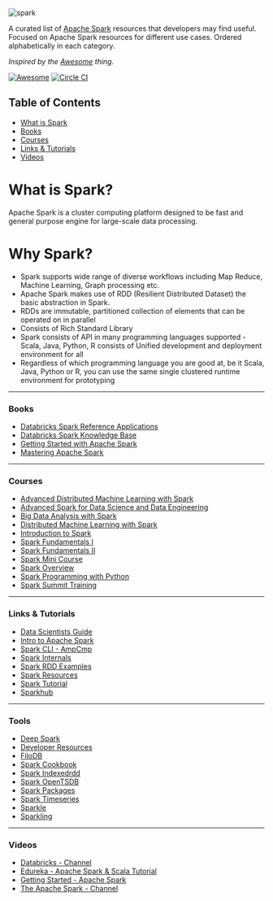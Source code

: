 
<img src="http://snowplowanalytics.com/assets/img/blog/2015/05/spark_logo.png" alt="spark">

A curated list of [Apache Spark](http://spark.apache.org/) resources that developers may find useful. Focused on Apache Spark resources for different use cases. Ordered alphabetically in each category.

*Inspired by the <a href="https://github.com/sindresorhus/awesome">Awesome</a> thing.*

[![Awesome](https://cdn.rawgit.com/sindresorhus/awesome/d7305f38d29fed78fa85652e3a63e154dd8e8829/media/badge.svg)](https://github.com/sindresorhus/awesome)
[![Circle CI](https://circleci.com/gh/sumitarora/awesome-spark.svg?style=svg)](https://circleci.com/gh/sumitarora/awesome-spark)


## Table of Contents
*  [What is Spark](#what-is-spark-)
*  [Books](#books)
*  [Courses](#courses)
*  [Links & Tutorials](#links-&-tutorials-)
*  [Videos](#videos)

# What is Spark?

Apache Spark is a cluster computing platform designed to be fast and general purpose engine for large-scale data processing.

# Why Spark?

* Spark supports wide range of diverse workflows including Map Reduce, Machine Learning, Graph processing etc.
* Apache Spark makes use of RDD (Resilient Distributed Dataset) the basic abstraction in Spark.
* RDDs are immutable, partitioned collection of elements that can be operated on in parallel
* Consists of Rich Standard Library
* Spark consists of API in many programming languages supported - Scala, Java, Python, R consists of Unified development and deployment environment for all
* Regardless of which programming language you are good at, be it Scala, Java, Python or R, you can use the same single clustered runtime environment for prototyping

---

### Books
* [Databricks Spark Reference Applications](https://www.gitbook.com/book/databricks/databricks-spark-reference-applications/details)
* [Databricks Spark Knowledge Base](https://www.gitbook.com/book/databricks/databricks-spark-knowledge-base/details)
* [Getting Started with Apache Spark](https://www.mapr.com/ebooks/spark/)
* [Mastering Apache Spark](https://www.gitbook.com/book/jaceklaskowski/mastering-apache-spark/details)

---

### Courses
* [Advanced Distributed Machine Learning with Spark](https://www.edx.org/course/advanced-distributed-machine-learning-uc-berkeleyx-cs125x)
* [Advanced Spark for Data Science and Data Engineering](https://www.edx.org/course/advanced-spark-data-science-data-uc-berkeleyx-cs115x)
* [Big Data Analysis with Spark](https://www.edx.org/course/big-data-analysis-spark-uc-berkeleyx-cs110x)
* [Distributed Machine Learning with Spark](https://www.edx.org/course/distributed-machine-learning-spark-uc-berkeleyx-cs120x)
* [Introduction to Spark](https://www.edx.org/course/introduction-spark-uc-berkeleyx-cs105x)
* [Spark Fundamentals I](http://bigdatauniversity.com/courses/spark-fundamentals/)
* [Spark Fundamentals II](http://bigdatauniversity.com/courses/spark-fundamentals-ii/)
* [Spark Mini Course](http://ampcamp.berkeley.edu/big-data-mini-course/)
* [Spark Overview](http://bigdatauniversity.com/courses/spark-overview/)
* [Spark Programming with Python](http://bigdatauniversity.com/courses/spark-programming-with-python/)
* [Spark Summit Training](https://databricks-training.s3.amazonaws.com/index.html)

---

### Links & Tutorials
* [Data Scientists Guide](https://github.com/Jay-Oh-eN/data-scientists-guide-apache-spark)
* [Intro to Apache Spark](http://stanford.edu/~rezab/sparkclass/slides/itas_workshop.pdf)
* [Spark CLI - AmpCmp](http://ampcamp.berkeley.edu/3/exercises/index.html)
* [Spark Internals](https://github.com/JerryLead/SparkInternals)
* [Spark RDD Examples](http://homepage.cs.latrobe.edu.au/zhe/ZhenHeSparkRDDAPIExamples.html)
* [Spark Resources](https://wegetsignal.wordpress.com/2015/02/25/spark-resources/)
* [Spark Tutorial](http://homepage.cs.latrobe.edu.au/zhe/ZhenHeSparkRDDAPIExamples.html)
* [Sparkhub](https://sparkhub.databricks.com/)


---

### Tools
* [Deep Spark](https://github.com/Stratio/deep-spark)
* [Developer Resources](https://databricks.com/spark/developer-resources)
* [FiloDB](https://github.com/tuplejump/FiloDB)
* [Spark Cookbook](https://github.com/clearstorydata-cookbooks/apache_spark)
* [Spark Indexedrdd](https://github.com/amplab/spark-indexedrdd)
* [Spark OpenTSDB](https://github.com/achak1987/opentsdb-spark)
* [Spark Packages](http://spark-packages.org/)
* [Spark Timeseries](https://github.com/sryza/spark-timeseries)
* [Sparkle](https://github.com/tweag/sparkle)
* [Sparkling](https://github.com/gorillalabs/sparkling)

---

### Videos
* [Databricks - Channel](https://www.youtube.com/channel/UC3q8O3Bh2Le8Rj1-Q-_UUbA)
* [Edureka - Apache Spark & Scala Tutorial](https://www.youtube.com/watch?v=7k_9sdTOdX4&list=PL9ooVrP1hQOGyFc60sExNX1qBWJyV5IMb)
* [Getting Started - Apache Spark](https://www.youtube.com/playlist?list=PLf0swTFhTI8rjBS9zJGReO1IWLf7Lpi7g&nohtml5=False)
* [The Apache Spark - Channel](https://www.youtube.com/user/TheApacheSpark)
